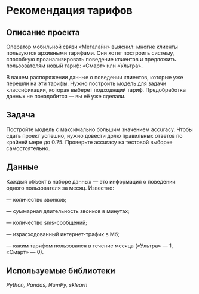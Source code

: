 # Рекомендация тарифов

## Описание проекта

Оператор мобильной связи «Мегалайн» выяснил: многие клиенты пользуются архивными тарифами. Они хотят построить систему, способную проанализировать поведение клиентов и предложить пользователям новый тариф: «Смарт» или «Ультра».

В вашем распоряжении данные о поведении клиентов, которые уже перешли на эти тарифы. Нужно построить модель для задачи классификации, которая выберет подходящий тариф. Предобработка данных не понадобится — вы её уже сделали.

## Задача

Постройте модель с максимально большим значением accuracy. Чтобы сдать проект успешно, нужно довести долю правильных ответов по крайней мере до 0.75. Проверьте accuracy на тестовой выборке самостоятельно.

## Данные

Каждый объект в наборе данных — это информация о поведении одного пользователя за месяц. Известно:

 — количество звонков;

 — суммарная длительность звонков в минутах;

 — количество sms-сообщений;

 — израсходованный интернет-трафик в Мб;

 — каким тарифом пользовался в течение месяца («Ультра» — 1, «Смарт» — 0).


## Используемые библиотеки
*Python, Pandas, NumPy, sklearn*